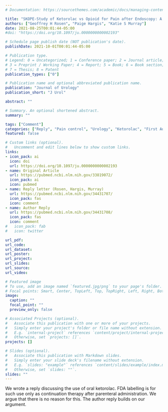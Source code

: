 ```yaml
---
# Documentation: https://sourcethemes.com/academic/docs/managing-content/

title: "SKOPE-Study of Ketorolac vs Opioid for Pain after Endoscopy: A Double-Blinded Randomized Control Trial in Patients Undergoing Ureteroscopy. Letter"
authors: ["Geoffrey H Rosen", "Paige Hargis", "Katie S Murray"]
date: 2021-08-25T00:01:44-05:00
#doi: "https://doi.org/10.1097/ju.0000000000002193"

# Schedule page publish date (NOT publication's date).
publishDate: 2021-10-01T00:01:44-05:00

# Publication type.
# Legend: 0 = Uncategorized; 1 = Conference paper; 2 = Journal article;
# 3 = Preprint / Working Paper; 4 = Report; 5 = Book; 6 = Book section;
# 7 = Thesis; 8 = Patent
publication_types: ["0"]

# Publication name and optional abbreviated publication name.
publication: "Journal of Urology"
publication_short: "J Urol"

abstract: ""

# Summary. An optional shortened abstract.
summary: ""

tags: ["Comment"]
categories: ["Reply", "Pain control", "Urology", "Ketorolac", "First Author"]
featured: false

# Custom links (optional).
#   Uncomment and edit lines below to show custom links.
links:
- icon_pack: ai
  icon: doi
  url: https://doi.org/10.1097/ju.0000000000002193
- name: Original Article
  url: https://pubmed.ncbi.nlm.nih.gov/33819072/
  icon_pack: ai
  icon: pubmed
- name: Reply letter (Rosen, Hargis, Murray)
  url: https://pubmed.ncbi.nlm.nih.gov/34431707/
  icon_pack: fas
  icon: comment
- name: Author Reply
  url: https://pubmed.ncbi.nlm.nih.gov/34431708/
  icon_pack: fas
  icon: comment
#   icon_pack: fab
#   icon: twitter

url_pdf:
url_code:
url_dataset:
url_poster:
url_project:
url_slides:
url_source:
url_video:

# Featured image
# To use, add an image named `featured.jpg/png` to your page's folder.
# Focal points: Smart, Center, TopLeft, Top, TopRight, Left, Right, BottomLeft, Bottom, BottomRight.
image:
  caption: ""
  focal_point: ""
  preview_only: false

# Associated Projects (optional).
#   Associate this publication with one or more of your projects.
#   Simply enter your project's folder or file name without extension.
#   E.g. `internal-project` references `content/project/internal-project/index.md`.
#   Otherwise, set `projects: []`.
projects: []

# Slides (optional).
#   Associate this publication with Markdown slides.
#   Simply enter your slide deck's filename without extension.
#   E.g. `slides: "example"` references `content/slides/example/index.md`.
#   Otherwise, set `slides: ""`.
slides: ""
---
```


We wrote a reply discussing the use of oral ketorolac. FDA labelling is for such use only as continuation therapy after parenteral administration. We argue that there is no reason for this. The author reply builds on our argument. 
